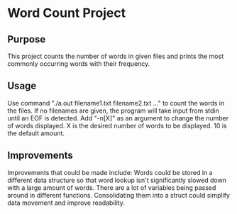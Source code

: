 # Word Count Project


## Purpose
This project counts the number of words in given files and prints the most commonly occurring words with their frequency.

## Usage
Use command "./a.out filename1.txt filename2.txt ..." to count the words in the files.
If no filenames are given, the program will take input from stdin until an EOF is detected.
Add "-n[X]" as an argument to change the number of words displayed. X is the desired number of words to be displayed. 10 is the default amount.

## Improvements
Improvements that could be made include:
Words could be stored in a different data structure so that word lookup isn't significantly slowed down with a large amount of words.
There are a lot of variables being passed around in different functions. Consolidating them into a struct could simplify data movement and improve readability.
